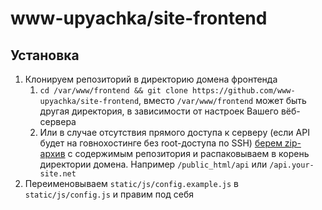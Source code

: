 # www-upyachka/site-frontend

## Установка
1. Клонируем репозиторий в директорию домена фронтенда
	1. `cd /var/www/frontend && git clone https://github.com/www-upyachka/site-frontend`, вместо `/var/www/frontend` может быть другая директория, в зависимости от настроек Вашего вёб-сервера
	2. Или в случае отсутствия прямого доступа к серверу (если API будет на говнохостинге без root-доступа по SSH) [берем zip-архив](https://github.com/www-upyachka/site-frontend/archive/master.zip) с содержимым репозитория и распаковываем в корень директории домена. Например `/public_html/api` или `/api.your-site.net`
2. Переименовываем `static/js/config.example.js` в `static/js/config.js` и правим под себя
